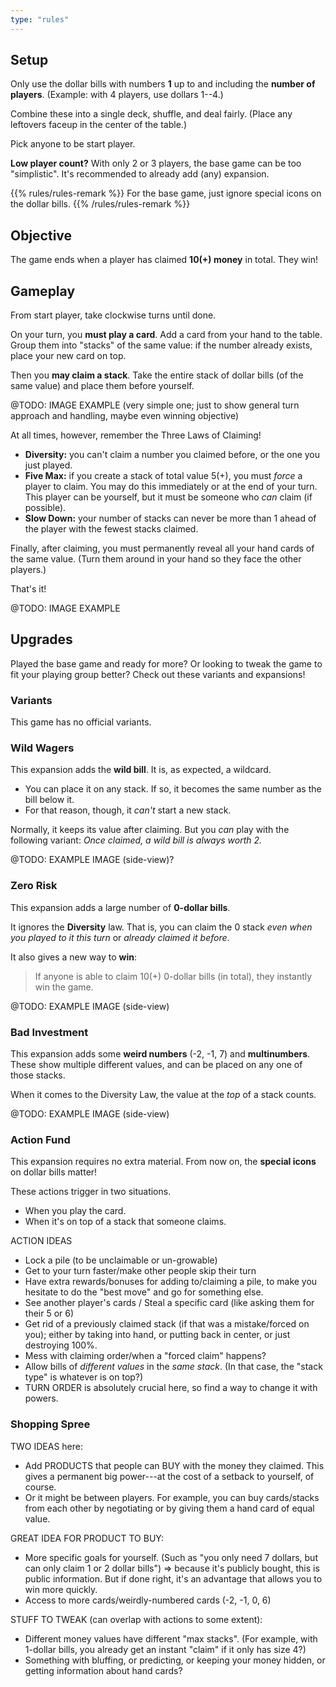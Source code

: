 ```yaml
---
type: "rules"
---
```


## Setup

Only use the dollar bills with numbers **1** up to and including the **number of players**. (Example: with 4 players, use dollars 1--4.)

Combine these into a single deck, shuffle, and deal fairly. (Place any leftovers faceup in the center of the table.)

Pick anyone to be start player.

**Low player count?** With only 2 or 3 players, the base game can be too "simplistic". It's recommended to already add (any) expansion.

{{% rules/rules-remark %}}
For the base game, just ignore special icons on the dollar bills.
{{% /rules/rules-remark %}}

## Objective

The game ends when a player has claimed **10(+) money** in total. They win!

## Gameplay

From start player, take clockwise turns until done. 

On your turn, you **must play a card**. Add a card from your hand to the table. Group them into "stacks" of the same value: if the number already exists, place your new card on top.

Then you **may claim a stack**. Take the entire stack of dollar bills (of the same value) and place them before yourself.

@TODO: IMAGE EXAMPLE (very simple one; just to show general turn approach and handling, maybe even winning objective)

At all times, however, remember the Three Laws of Claiming!

* **Diversity:** you can't claim a number you claimed before, or the one you just played.
* **Five Max:** if you create a stack of total value 5(+), you must _force_ a player to claim. You may do this immediately or at the end of your turn. This player can be yourself, but it must be someone who _can_ claim (if possible).
* **Slow Down:** your number of stacks can never be more than 1 ahead of the player with the fewest stacks claimed.

Finally, after claiming, you must permanently reveal all your hand cards of the same value. (Turn them around in your hand so they face the other players.)

That's it!

@TODO: IMAGE EXAMPLE

## Upgrades

Played the base game and ready for more? Or looking to tweak the game to fit your playing group better? Check out these variants and expansions!

### Variants

This game has no official variants.

### Wild Wagers

This expansion adds the **wild bill**. It is, as expected, a wildcard.

* You can place it on any stack. If so, it becomes the same number as the bill below it.
* For that reason, though, it _can't_ start a new stack.

Normally, it keeps its value after claiming. But you _can_ play with the following variant: _Once claimed, a wild bill is always worth 2._

@TODO: EXAMPLE IMAGE (side-view)?

### Zero Risk

This expansion adds a large number of **0-dollar bills**.

It ignores the **Diversity** law. That is, you can claim the 0 stack _even when you played to it this turn_ or _already claimed it before_.

It also gives a new way to **win**:

> If anyone is able to claim 10(+) 0-dollar bills (in total), they instantly win the game.

<!--- (On its own, this basically means only a SINGLE player can go for this. But with expansions that allow stealing, negotiating, wildcards, this makes it possible for multiple players.) --->

@TODO: EXAMPLE IMAGE (side-view)

### Bad Investment

This expansion adds some **weird numbers** (-2, -1, 7) and **multinumbers**. These show multiple different values, and can be placed on any one of those stacks.

When it comes to the Diversity Law, the value at the _top_ of a stack counts.

@TODO: EXAMPLE IMAGE (side-view)

### Action Fund

This expansion requires no extra material. From now on, the **special icons** on dollar bills matter!

These actions trigger in two situations.

* When you play the card.
* When it's on top of a stack that someone claims.

ACTION IDEAS
* Lock a pile (to be unclaimable or un-growable)
* Get to your turn faster/make other people skip their turn
* Have extra rewards/bonuses for adding to/claiming a pile, to make you hesitate to do the "best move" and go for something else.
* See another player's cards / Steal a specific card (like asking them for their 5 or 6)
* Get rid of a previously claimed stack (if that was a mistake/forced on you); either by taking into hand, or putting back in center, or just destroying 100%.
* Mess with claiming order/when a "forced claim" happens?
* Allow bills of _different values_ in the _same stack_. (In that case, the "stack type" is whatever is on top?)
* TURN ORDER is absolutely crucial here, so find a way to change it with powers.

### Shopping Spree

TWO IDEAS here:
* Add PRODUCTS that people can BUY with the money they claimed. This gives a permanent big power---at the cost of a setback to yourself, of course.
* Or it might be between players. For example, you can buy cards/stacks from each other by negotiating or by giving them a hand card of equal value.

GREAT IDEA FOR PRODUCT TO BUY:
* More specific goals for yourself. (Such as "you only need 7 dollars, but can only claim 1 or 2 dollar bills") => because it's publicly bought, this is public information. But if done right, it's an advantage that allows you to win more quickly.
* Access to more cards/weirdly-numbered cards (-2, -1, 0, 6)

STUFF TO TWEAK (can overlap with actions to some extent):
* Different money values have different "max stacks". (For example, with 1-dollar bills, you already get an instant "claim" if it only has size 4?)
* Something with bluffing, or predicting, or keeping your money hidden, or getting information about hand cards?